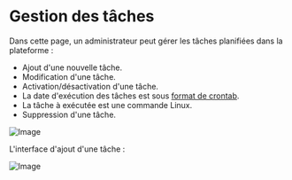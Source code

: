 # Gestion des tâches

Dans cette page, un administrateur peut gérer les tâches planifiées dans la plateforme :
* Ajout d'une nouvelle tâche.
* Modification d'une tâche.
* Activation/désactivation d'une tâche.
* La date d'exécution des tâches est sous [format de crontab](https://crontab.guru/).
* La tâche à exécutée est une commande Linux.
* Suppression d'une tâche.

![Image](/images/administration/admin-tasks.png)

L'interface d'ajout d'une tâche :

![Image](/images/administration/admin-tasks-add.png)
